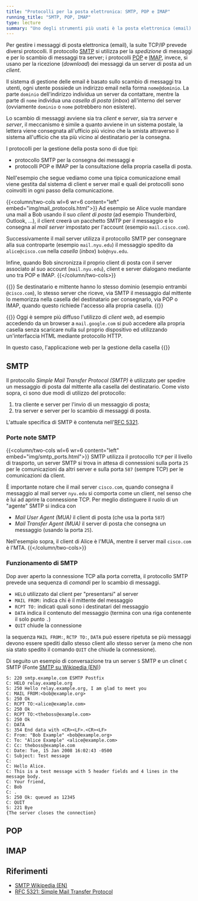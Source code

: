```yaml
---
title: "Protocolli per la posta elettronica: SMTP, POP e IMAP"
running_title: "SMTP, POP, IMAP"
type: lecture
summary: "Uno degli strumenti più usati è la posta elettronica (email). I protocolli SMTP, POP e IMAP che permettono l'utilizzo di questo servizio sono l'argomento di questa lezione"
---
```


Per gestire i messaggi di posta elettronica (email), la suite TCP/IP prevede diversi
protocolli. Il protocollo [SMTP](#smtp) si utilizza per la *spedizione* di messaggi e
per lo scambio di messaggi tra server; i protocolli [POP](#pop) e [IMAP](#imap),
invece, si usano per la ricezione (*download*) dei messaggi da un server di posta
ad un *client*.

Il sistema di gestione delle email è basato sullo scambio di messaggi tra utenti, ogni
utente possiede un indirizzo email nella forma `nome@dominio`. La parte `dominio`
dell'indirizzo individua un server da contattare, mentre la parte di `nome` individua
una *casella di posta* (*inbox*) all'interno del server (ovviamente `dominio` o
`nome` potrebbero non esistere).

Lo scambio di messaggi avviene sia tra *client* e *server*, sia tra *server* e *server*,
il meccanismo è simile a quanto avviene in un sistema postale, la lettera viene
consegnata all'ufficio più vicino che la smista attraverso il sistema all'ufficio che
sta più vicino al destinatario per la consegna.

I protocolli per la gestione della posta sono di due tipi:
* protocollo SMTP per la consegna dei messaggi e
* protocolli POP e IMAP per la consultazione della propria casella di posta.

Nell'esempio che segue vediamo come una tipica comunicazione email viene gestita dal
sistema di client e server mail e quali dei protocolli sono coinvolti in ogni passo
della comunicazione.

{{<column/two-cols wl=6 wr=6 content="left" embed="img/mail_protocols.html">}}
Ad esempio se Alice vuole mandare una mail a Bob usando il suo *client di posta*
(ad esempio Thunderbird, Outlook, ...), il client creerà un pacchetto SMTP per il
messaggio e lo consegna al *mail server* impostato per l'account (esempio `mail.cisco.com`).

Successivamente il mail server utilizza il protocollo SMTP per consegnare alla sua controparte
(esempio `mail.nyu.edu`) il messaggio spedito da `alice@cisco.com` nella *casella* (*inbox*)
`bob@nyu.edu`.

Infine, quando Bob sincronizza il proprio client di posta con il server associato al
suo account (`mail.nyu.edu`), client e server dialogano mediante uno tra POP e IMAP.
{{</column/two-cols>}}

{{<important>}}
Se destinatario e mittente hanno lo stesso dominio (esempio entrambi `@cisco.com`), lo
stesso server che riceve, via SMTP il messaggio dal mittente lo memorizza nella casella
del destinatario per consegnarlo, via POP o IMAP, quando questo richiede l'accesso alla
propria casella.
{{</important>}}

{{<attention title="Client Web">}}
Oggi è sempre più diffuso l'utilizzo di *client web*, ad esempio accedendo da un browser
a `mail.google.com` si può accedere alla propria casella senza scaricare nulla sul proprio
dispositivo ed utilizzando un'interfaccia HTML mediante protocollo HTTP.

In questo caso, l'applicazione web per la gestione della casella
{{</attention>}}

## SMTP
Il protocollo *Simple Mail Transfer Protocol (SMTP)* è utilizzato per spedire un messaggio di posta
dal mittente alla casella del destinatario. Come visto sopra, ci sono due modi di utilizzo del
protocollo:
1. tra cliente e server per l'invio di un messaggio di posta;
2. tra server e server per lo scambio di messaggi di posta.

L'attuale specifica di SMTP è contenuta nell'[RFC 5321][1].

### Porte note SMTP

{{<column/two-cols wl=6 wr=6 content="left" embed="img/smtp_ports.html">}}
SMTP utilizza il protocollo `TCP` per il livello di trasporto, un server SMTP si trova in
attesa di connessioni sulla porta `25` per le comunicazioni da altri server e sulla porta
`587` (sempre TCP) per le comunicazioni da client.

È importante notare che il mail server `cisco.com`, quando consegna il messaggio al mail
server `nyu.edu` si comporta come un client, nel senso che è lui ad aprire la connessione
TCP. Per meglio distinguere il ruolo di un "agente" SMTP si indica con
* *Mail User Agent (MUA)* il client di posta (che usa la porta `587`)
* *Mail Transfer Agent (MUA)* il server di posta che consegna un messaggio (usando la porta `25`).

Nell'esempio sopra, il client di Alice è l'MUA, mentre il server mail `cisco.com` è l'MTA.
{{</column/two-cols>}}

### Funzionamento di SMTP
Dop aver aperto la connessione TCP alla porta corretta, il protocollo SMTP prevede una
sequenza di *comandi* per lo scambio di messaggi.

* `HELO` utilizzato dal client per "presentarsi" al server
* `MAIL FROM:` indica chi è il mittente del messaggio
* `RCPT TO:` indicati quali sono i destinatari del messaggio
* `DATA` indica il contenuto del messaggio (termina con una riga contenente il solo punto `.`)
* `QUIT` chiude la connessione

la sequenza `MAIL FROM:`, `RCTP TO:`, `DATA` può essere ripetuta se più messaggi
devono essere spediti dallo stesso client allo stesso server (a meno che non sia
stato spedito il comando `QUIT` che chiude la connessione).

Di seguito un esempio di conversazione tra un server `S` SMTP e un clinet
`C` SMTP (Fonte [SMTP su Wikipedia (EN)][2])
```
S: 220 smtp.example.com ESMTP Postfix
C: HELO relay.example.org
S: 250 Hello relay.example.org, I am glad to meet you
C: MAIL FROM:<bob@example.org>
S: 250 Ok
C: RCPT TO:<alice@example.com>
S: 250 Ok
C: RCPT TO:<theboss@example.com>
S: 250 Ok
C: DATA
S: 354 End data with <CR><LF>.<CR><LF>
C: From: "Bob Example" <bob@example.org>
C: To: "Alice Example" <alice@example.com>
C: Cc: theboss@example.com
C: Date: Tue, 15 Jan 2008 16:02:43 -0500
C: Subject: Test message
C:
C: Hello Alice.
C: This is a test message with 5 header fields and 4 lines in the message body.
C: Your friend,
C: Bob
C: .
S: 250 Ok: queued as 12345
C: QUIT
S: 221 Bye
{The server closes the connection}
```


## POP

## IMAP

## Riferimenti
* [SMTP Wikipedia (EN)][2]
* [RFC 5321: Simple Mail Transfer Protocol][1]

[1]: https://datatracker.ietf.org/doc/html/rfc5321
[2]: https://en.wikipedia.org/wiki/Simple_Mail_Transfer_Protocol

